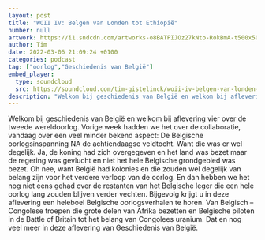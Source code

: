 ```yaml
---
layout: post
title: "WOII IV: Belgen van Londen tot Ethiopië"
number: null
artwork: https://i1.sndcdn.com/artworks-o8BATPIJOz27kNto-RokBmA-t500x500.jpg
author: Tim
date: 2022-03-06 21:09:24 +0100
categories: podcast
tag: ["oorlog","Geschiedenis van België"]
embed_player:
  type: soundcloud
  src: https://soundcloud.com/tim-gistelinck/woii-iv-belgen-van-londen-tot-ethiopie
description: "Welkom bij geschiedenis van België en welkom bij aflevering vier over de tweede wereldoorlog."
---
```

Welkom bij geschiedenis van België en welkom bij aflevering vier over de tweede wereldoorlog. Vorige week hadden we het over de collaboratie, vandaag over een veel minder bekend aspect: De Belgische oorlogsinspanning NA de achtiendaagse veldtocht. Want die was er wel degelijk. Ja, de koning had zich overgegeven en het land was bezet maar de regering was gevlucht en niet het hele Belgische grondgebied was bezet. Oh nee, want België had kolonies en die zouden wel degelijk van belang zijn voor het verdere verloop van de oorlog. En dan hebben we het nog niet eens gehad over de restanten van het Belgische leger die een hele oorlog lang zouden blijven verder vechten. Bijgevolg krijgt u in deze aflevering een heleboel Belgische oorlogsverhalen te horen. Van Belgisch – Congolese troepen die grote delen van Afrika bezetten en Belgische piloten in de Battle of Britain tot het belang van Congolees uranium. Dat en nog veel meer in deze aflevering van Geschiedenis van België.
